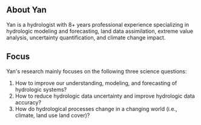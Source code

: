 ## About Yan

Yan is a hydrologist with 8+ years professional experience specializing in hydrologic modeling and forecasting, land data assimilation, extreme value analysis, uncertainty quantification, and climate change impact. 


## Focus 
Yan's research mainly focuses on the following three science questions:
1. How to improve our understanding, modeling, and forecasting of hydrologic systems?
2. How to reduce hydrologic data uncertainty and improve hydrologic data accuracy?
3. How do hydrological processes change in a changing world (i.e., climate, land use land cover)?

